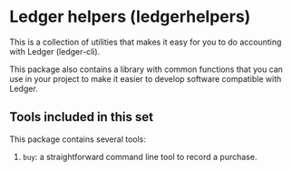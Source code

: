 Ledger helpers (ledgerhelpers)
============================

This is a collection of utilities that makes it easy for you to do accounting
with Ledger (ledger-cli).

This package also contains a library with common functions that you can use
in your project to make it easier to develop software compatible with Ledger.

Tools included in this set
--------------------------

This package contains several tools:

1. `buy`: a straightforward command line tool to record a purchase.
